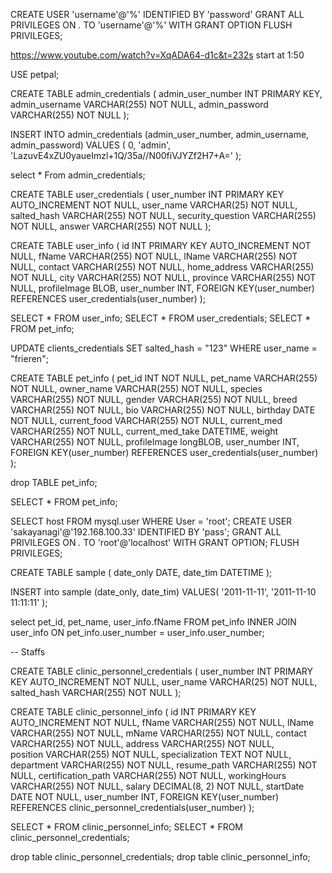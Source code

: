 CREATE USER 'username'@'%' IDENTIFIED BY 'password'
GRANT ALL PRIVILEGES ON *.* TO 'username'@'%' WITH GRANT OPTION
FLUSH PRIVILEGES;

https://www.youtube.com/watch?v=XqADA64-d1c&t=232s
start at 1:50 

USE  petpal;

CREATE TABLE admin_credentials (
	admin_user_number INT PRIMARY KEY,
    admin_username VARCHAR(255) NOT NULL,
    admin_password VARCHAR(255) NOT NULL
);

INSERT INTO admin_credentials (admin_user_number, admin_username, admin_password) VALUES (
	0,
	'admin',
    'LazuvE4xZU0yaueImzl+1Q/35a//N00fiVJYZf2H7+A='
);

select * From admin_credentials;

CREATE TABLE user_credentials (
user_number INT PRIMARY KEY AUTO_INCREMENT NOT NULL,
user_name VARCHAR(25) NOT NULL,
salted_hash VARCHAR(255) NOT NULL,
security_question VARCHAR(255) NOT NULL,
answer VARCHAR(255) NOT NULL
);

CREATE TABLE user_info (
id INT PRIMARY KEY AUTO_INCREMENT NOT NULL,
fName VARCHAR(255) NOT NULL,
lName VARCHAR(255) NOT NULL,
contact VARCHAR(255) NOT NULL,
home_address VARCHAR(255) NOT NULL,	
city VARCHAR(255) NOT NULL,	
province VARCHAR(255) NOT NULL,	
profileImage BLOB,
user_number INT,
FOREIGN KEY(user_number) REFERENCES user_credentials(user_number)
);

SELECT * FROM user_info;
SELECT * FROM user_credentials;
SELECT * FROM pet_info;

UPDATE clients_credentials SET salted_hash = "123" WHERE user_name = "frieren";

CREATE TABLE pet_info (
pet_id INT NOT NULL,
pet_name VARCHAR(255) NOT NULL,
owner_name VARCHAR(255) NOT NULL,
species VARCHAR(255) NOT NULL,
gender VARCHAR(255) NOT NULL,
breed VARCHAR(255) NOT NULL,
bio VARCHAR(255) NOT NULL,
birthday DATE NOT NULL,
current_food VARCHAR(255) NOT NULL,
current_med VARCHAR(255) NOT NULL,
current_med_take DATETIME,
weight VARCHAR(255) NOT NULL,
profileImage longBLOB,
user_number INT,
FOREIGN KEY(user_number) REFERENCES user_credentials(user_number)
);

drop TABLE pet_info;

SELECT * FROM pet_info;

SELECT host FROM mysql.user WHERE User = 'root';
CREATE USER 'sakayanagi'@'192.168.100.33' IDENTIFIED BY 'pass';
GRANT ALL PRIVILEGES ON *.* TO 'root'@'localhost' WITH GRANT OPTION;
FLUSH PRIVILEGES;

CREATE TABLE sample (
	date_only DATE,
    date_tim DATETIME
);

INSERT into sample (date_only, date_tim) VALUES(
	'2011-11-11',
    '2011-11-10 11:11:11'
);

select pet_id, pet_name, user_info.fName 
FROM pet_info
INNER JOIN user_info ON pet_info.user_number = user_info.user_number;


-- Staffs

CREATE TABLE clinic_personnel_credentials (
user_number INT PRIMARY KEY AUTO_INCREMENT NOT NULL,
user_name VARCHAR(25) NOT NULL,
salted_hash VARCHAR(255) NOT NULL
);

CREATE TABLE clinic_personnel_info (
id INT PRIMARY KEY AUTO_INCREMENT NOT NULL,
fName VARCHAR(255) NOT NULL,
lName VARCHAR(255) NOT NULL,
mName VARCHAR(255) NOT NULL,
contact VARCHAR(255) NOT NULL,
address VARCHAR(255) NOT NULL,	
position VARCHAR(255) NOT NULL,
specialization TEXT NOT NULL,
department VARCHAR(255) NOT NULL,
resume_path VARCHAR(255) NOT NULL,
certification_path VARCHAR(255) NOT NULL,
workingHours VARCHAR(255) NOT NULL,
salary DECIMAL(8, 2) NOT NULL,
startDate DATE NOT NULL,
user_number INT,
FOREIGN KEY(user_number) REFERENCES clinic_personnel_credentials(user_number)
);

SELECT * FROM clinic_personnel_info;
SELECT * FROM clinic_personnel_credentials;

drop table clinic_personnel_credentials;
drop table clinic_personnel_info;

